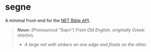 # segne
A minimal front-end for the [NET Bible API](https://labs.bible.org/api_web_service).
> ***Noun:** (Pronounced "Sayn") From Old English, originally Greek: σαγήνη.*
> - *A large net with sinkers on one edge and floats on the other.*
